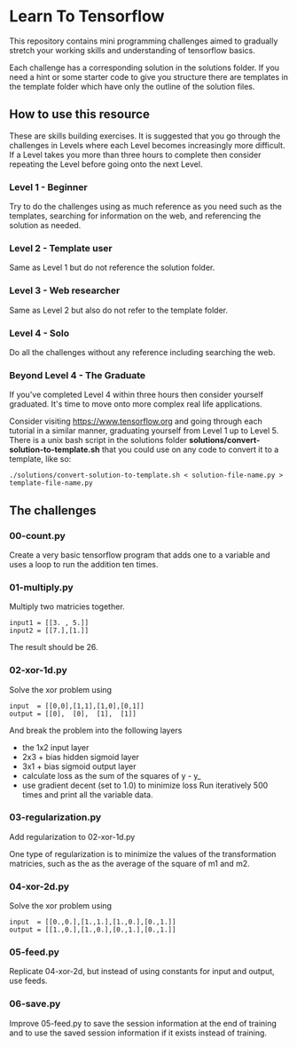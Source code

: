 # Learn To Tensorflow

This repository contains mini programming challenges
aimed to gradually stretch your working skills and 
understanding of tensorflow basics.

Each challenge has a corresponding solution in the solutions folder.
If you need a hint or some starter code to give you structure there are templates in the template folder which have only the outline of the solution files.


## How to use this resource
These are skills building exercises.  It is suggested that you go through the challenges in Levels where each Level becomes increasingly more difficult.  If a Level takes you more than three hours to complete then consider repeating the Level before going onto the next Level.

### Level 1 - Beginner
Try to do the challenges using as much reference as you need such as the templates, searching for information on the web, and referencing the solution as needed.

### Level 2 - Template user
Same as Level 1 but do not reference the solution folder.

### Level 3 - Web researcher
Same as Level 2 but also do not refer to the template folder.

### Level 4 - Solo
Do all the challenges without any reference including searching the web.

### Beyond Level 4 - The Graduate
If you've completed Level 4 within three hours then consider yourself graduated.  It's time to move onto more complex real life applications.

Consider visiting https://www.tensorflow.org and going through each tutorial in a similar manner, graduating yourself from Level 1 up to Level 5.  There is a unix bash script in the solutions folder **solutions/convert-solution-to-template.sh** that you could use on any code to convert it to a template, like so:
```
./solutions/convert-solution-to-template.sh < solution-file-name.py > template-file-name.py
```



## The challenges

### 00-count.py
Create a very basic tensorflow program that adds one to a variable and uses a loop to run the addition ten times.


### 01-multiply.py
Multiply two matricies together.
```
input1 = [[3. , 5.]]
input2 = [[7.],[1.]]
```
The result should be 26.


### 02-xor-1d.py
Solve the xor problem using
```
input  = [[0,0],[1,1],[1,0],[0,1]]
output = [[0],  [0],  [1],  [1]]
```
And break the problem into the following layers
- the 1x2 input layer
- 2x3 + bias hidden sigmoid layer
- 3x1 + bias sigmoid output layer
- calculate loss as the sum of the squares of y - y_
- use gradient decent (set to 1.0) to minimize loss
Run iteratively 500 times and print all the variable data.


### 03-regularization.py
Add regularization to 02-xor-1d.py

One type of regularization is to minimize the values of the transformation matricies, such as the as the average of the square of m1 and m2.


### 04-xor-2d.py
Solve the xor problem using
```
input  = [[0.,0.],[1.,1.],[1.,0.],[0.,1.]]
output = [[1.,0.],[1.,0.],[0.,1.],[0.,1.]]
```


### 05-feed.py
Replicate 04-xor-2d, but instead of using constants for input and output, use feeds.


### 06-save.py
Improve 05-feed.py to save the session information at the end of training and to use the saved session information if it exists instead of training.

